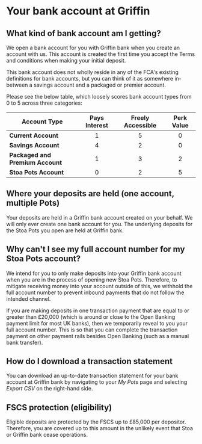 # Your bank account at Griffin

## What kind of bank account am I getting?

We open a bank account for you with Griffin bank when you create an account with us. This account is created the first time you accept the Terms and conditions when making your initial deposit.

This bank account does not wholly reside in any of the FCA's existing definitions for bank accounts, but you can think of it as somewhere in-between a savings account and a packaged or premier account.

Please see the below table, which loosely scores bank account types from 0 to 5 across three categories:

| Account Type                     | Pays Interest | Freely Accessible | Perk Value |
| -------------------------------- | :-----------: | :---------------: | :--------: |
| **Current Account**              |       1       |         5         |      0     |
| **Savings Account**              |       4       |         2         |      0     |
| **Packaged and Premium Account** |       1       |         3         |      2     |
| **Stoa Pots Account**            |       0       |         2         |      5     |

## Where your deposits are held (one account, multiple Pots)

Your deposits are held in a Griffin bank account created on your behalf. We will only ever create one bank account for you. The underlying deposits for the Stoa Pots you open are held at Griffin bank.

## Why can't I see my full account number for my Stoa Pots account?

We intend for you to only make deposits into your Griffin bank account when you are in the process of opening new Stoa Pots. Therefore, to mitigate receiving money into your account outside of this, we withhold the full account number to prevent inbound payments that do not follow the intended channel.

If you are making deposits in one transaction payment that are equal to or greater than £20,000 (which is around or close to the Open Banking payment limit for most UK banks), then we temporarily reveal to you your full account number. This is so that you can complete the transaction payment on other payment rails besides Open Banking (such as a manual bank transfer).

## How do I download a transaction statement

You can download an up-to-date transaction statement for your bank account at Griffin bank by navigating to your _My Pots_ page and selecting _Export CSV_ on the right-hand side.

## FSCS protection (eligibility)

Eligible deposits are protected by the FSCS up to £85,000 per depositor. Therefore, you are covered up to this amount in the unlikely event that Stoa or Griffin bank cease operations.
